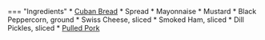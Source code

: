 === "Ingredients"
    * [Cuban Bread](../breads/dry-yeast-breads/cuban-bread.md)
    * Spread
        * Mayonnaise
        * Mustard
        * Black Peppercorn, ground
    * Swiss Cheese, sliced
    * Smoked Ham, sliced
    * Dill Pickles, sliced
    * [Pulled Pork](../meats/pork/pulled-pork.md)

[^1]:
    Mitzewich, John. ["The Cuban Sandwich – Hold the Mojo."](https://foodwishes.blogspot.com/2017/01/the-cuban-sandwich-hold-mojo.html) *Food Wishes.* 20 January 2017.
